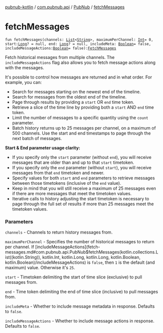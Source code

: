 [pubnub-kotlin](../../index.md) / [com.pubnub.api](../index.md) / [PubNub](index.md) / [fetchMessages](./fetch-messages.md)

# fetchMessages

`fun fetchMessages(channels: `[`List`](https://kotlinlang.org/api/latest/jvm/stdlib/kotlin.collections/-list/index.html)`<`[`String`](https://kotlinlang.org/api/latest/jvm/stdlib/kotlin/-string/index.html)`>, maximumPerChannel: `[`Int`](https://kotlinlang.org/api/latest/jvm/stdlib/kotlin/-int/index.html)` = 0, start: `[`Long`](https://kotlinlang.org/api/latest/jvm/stdlib/kotlin/-long/index.html)`? = null, end: `[`Long`](https://kotlinlang.org/api/latest/jvm/stdlib/kotlin/-long/index.html)`? = null, includeMeta: `[`Boolean`](https://kotlinlang.org/api/latest/jvm/stdlib/kotlin/-boolean/index.html)` = false, includeMessageActions: `[`Boolean`](https://kotlinlang.org/api/latest/jvm/stdlib/kotlin/-boolean/index.html)` = false): `[`FetchMessages`](../../com.pubnub.api.endpoints/-fetch-messages/index.md)

Fetch historical messages from multiple channels.
The `includeMessageActions` flag also allows you to fetch message actions along with the messages.

It's possible to control how messages are returned and in what order. For example, you can:

* Search for messages starting on the newest end of the timeline.
* Search for messages from the oldest end of the timeline.
* Page through results by providing a `start` OR `end` time token.
* Retrieve a slice of the time line by providing both a `start` AND `end` time token.
* Limit the number of messages to a specific quantity using the `count` parameter.
* Batch history returns up to 25 messages per channel, on a maximum of 500 channels.
Use the start and end timestamps to page through the next batch of messages.

**Start &amp; End parameter usage clarity:**

* If you specify only the `start` parameter (without `end`),
you will receive messages that are older than and up to that `start` timetoken.
* If you specify only the `end` parameter (without `start`),
you will receive messages from that `end` timetoken and newer.
* Specify values for both `start` and `end` parameters to retrieve messages between those timetokens
(inclusive of the `end` value).
* Keep in mind that you will still receive a maximum of 25 messages
even if there are more messages that meet the timetoken values.
* Iterative calls to history adjusting the start timetoken is necessary to page through the full set of results
if more than 25 messages meet the timetoken values.

### Parameters

`channels` - Channels to return history messages from.

`maximumPerChannel` - Specifies the number of historical messages to return per channel.
    If [includeMessageActions](fetch-messages.md#com.pubnub.api.PubNub$fetchMessages(kotlin.collections.List((kotlin.String)), kotlin.Int, kotlin.Long, kotlin.Long, kotlin.Boolean, kotlin.Boolean)/includeMessageActions) is `false`, then `1` is the default (and maximum) value.
    Otherwise it's `25`.

`start` - Timetoken delimiting the start of time slice (exclusive) to pull messages from.

`end` - Time token delimiting the end of time slice (inclusive) to pull messages from.

`includeMeta` - Whether to include message metadata in response.
    Defaults to `false`.

`includeMessageActions` - Whether to include message actions in response.
    Defaults to `false`.